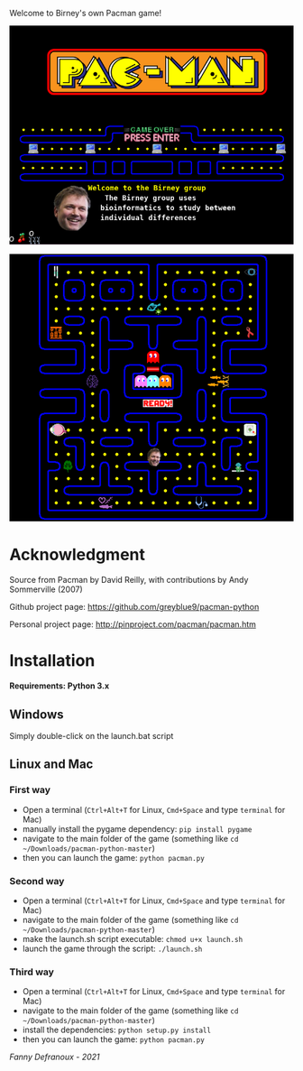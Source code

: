 Welcome to Birney's own Pacman game!

![start](./Screenshot_start-page.png)

![level1](./Screenshot_level1.png)

# Acknowledgment
Source from Pacman by David Reilly, with contributions by Andy Sommerville (2007)

Github project page:
https://github.com/greyblue9/pacman-python

Personal project page:
http://pinproject.com/pacman/pacman.htm

# Installation

**Requirements: Python 3.x**

## Windows
Simply double-click on the launch.bat script

## Linux and Mac

### First way
* Open a terminal (```Ctrl+Alt+T``` for Linux, ```Cmd+Space``` and type ```terminal``` for Mac)
* manually install the pygame dependency: ```pip install pygame```
* navigate to the main folder of the game (something like ```cd ~/Downloads/pacman-python-master```)
* then you can launch the game: ```python pacman.py```

### Second way
* Open a terminal (```Ctrl+Alt+T``` for Linux, ```Cmd+Space``` and type ```terminal``` for Mac)
* navigate to the main folder of the game (something like ```cd ~/Downloads/pacman-python-master```)
* make the launch.sh script executable: ```chmod u+x launch.sh```
* launch the game through the script: ```./launch.sh```

### Third way
* Open a terminal (```Ctrl+Alt+T``` for Linux, ```Cmd+Space``` and type ```terminal``` for Mac)
* navigate to the main folder of the game (something like ```cd ~/Downloads/pacman-python-master```)
* install the dependencies: ```python setup.py install```
* then you can launch the game: ```python pacman.py```

*Fanny Defranoux - 2021*
